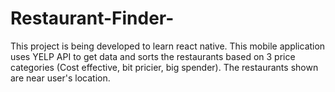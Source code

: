 # Restaurant-Finder-
This project is being developed to learn react native.
This mobile application uses YELP API to get data and sorts the restaurants based on 3 price categories (Cost effective, bit pricier, big spender). 
The restaurants shown are near user's location. 
